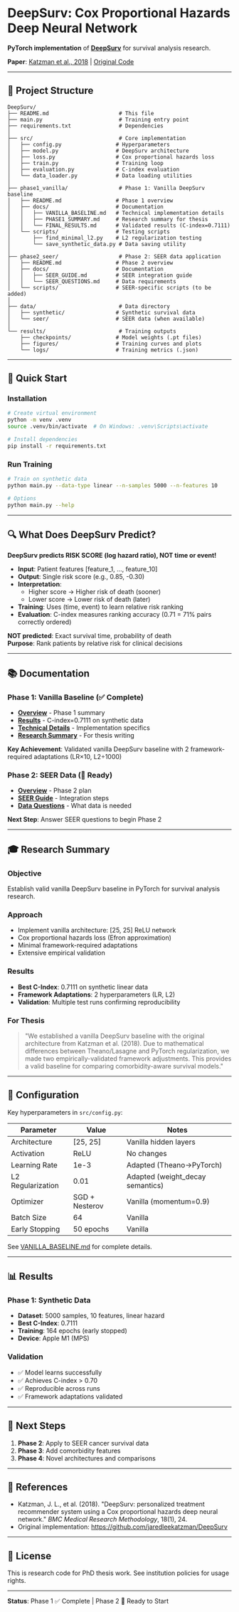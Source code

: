 # DeepSurv: Cox Proportional Hazards Deep Neural Network

**PyTorch implementation** of **[DeepSurv](https://arxiv.org/abs/1606.00931)** for survival analysis research.

**Paper**: [Katzman et al., 2018](https://arxiv.org/abs/1606.00931) | [Original Code](https://github.com/jaredleekatzman/DeepSurv)

---

## 📂 Project Structure

```
DeepSurv/
├── README.md                      # This file
├── main.py                        # Training entry point
├── requirements.txt               # Dependencies
│
├── src/                           # Core implementation
│   ├── config.py                 # Hyperparameters
│   ├── model.py                  # DeepSurv architecture
│   ├── loss.py                   # Cox proportional hazards loss
│   ├── train.py                  # Training loop
│   ├── evaluation.py             # C-index evaluation
│   └── data_loader.py            # Data loading utilities
│
├── phase1_vanilla/                # Phase 1: Vanilla DeepSurv baseline
│   ├── README.md                 # Phase 1 overview
│   ├── docs/                     # Documentation
│   │   ├── VANILLA_BASELINE.md   # Technical implementation details
│   │   ├── PHASE1_SUMMARY.md     # Research summary for thesis
│   │   └── FINAL_RESULTS.md      # Validated results (C-index=0.7111)
│   └── scripts/                  # Testing scripts
│       ├── find_minimal_l2.py    # L2 regularization testing
│       └── save_synthetic_data.py # Data saving utility
│
├── phase2_seer/                   # Phase 2: SEER data application
│   ├── README.md                 # Phase 2 overview
│   ├── docs/                     # Documentation
│   │   ├── SEER_GUIDE.md         # SEER integration guide
│   │   └── SEER_QUESTIONS.md     # Data requirements
│   └── scripts/                  # SEER-specific scripts (to be added)
│
├── data/                          # Data directory
│   ├── synthetic/                # Synthetic survival data
│   └── seer/                     # SEER data (when available)
│
└── results/                       # Training outputs
    ├── checkpoints/              # Model weights (.pt files)
    ├── figures/                  # Training curves and plots
    └── logs/                     # Training metrics (.json)
```

---

## 🎯 Quick Start

### Installation
```bash
# Create virtual environment
python -m venv .venv
source .venv/bin/activate  # On Windows: .venv\Scripts\activate

# Install dependencies
pip install -r requirements.txt
```

### Run Training
```bash
# Train on synthetic data
python main.py --data-type linear --n-samples 5000 --n-features 10

# Options
python main.py --help
```

---

## 🔍 What Does DeepSurv Predict?

**DeepSurv predicts RISK SCORE (log hazard ratio), NOT time or event!**

- **Input**: Patient features [feature_1, ..., feature_10]
- **Output**: Single risk score (e.g., 0.85, -0.30)
- **Interpretation**: 
  - Higher score → Higher risk of death (sooner)
  - Lower score → Lower risk of death (later)
- **Training**: Uses (time, event) to learn relative risk ranking
- **Evaluation**: C-index measures ranking accuracy (0.71 = 71% pairs correctly ordered)

**NOT predicted**: Exact survival time, probability of death  
**Purpose**: Rank patients by relative risk for clinical decisions

---

## 📚 Documentation

### Phase 1: Vanilla Baseline (✅ Complete)
- **[Overview](phase1_vanilla/README.md)** - Phase 1 summary
- **[Results](phase1_vanilla/docs/FINAL_RESULTS.md)** - C-index=0.7111 on synthetic data
- **[Technical Details](phase1_vanilla/docs/VANILLA_BASELINE.md)** - Implementation specifics
- **[Research Summary](phase1_vanilla/docs/PHASE1_SUMMARY.md)** - For thesis writing

**Key Achievement**: Validated vanilla DeepSurv baseline with 2 framework-required adaptations (LR×10, L2÷1000)

### Phase 2: SEER Data (🔄 Ready)
- **[Overview](phase2_seer/README.md)** - Phase 2 plan
- **[SEER Guide](phase2_seer/docs/PHASE2_SEER_GUIDE.md)** - Integration steps
- **[Data Questions](phase2_seer/docs/SEER_QUESTIONS.md)** - What data is needed

**Next Step**: Answer SEER questions to begin Phase 2

---

## 🎓 Research Summary

### Objective
Establish valid vanilla DeepSurv baseline in PyTorch for survival analysis research.

### Approach
- Implement vanilla architecture: [25, 25] ReLU network
- Cox proportional hazards loss (Efron approximation)
- Minimal framework-required adaptations
- Extensive empirical validation

### Results
- **Best C-Index**: 0.7111 on synthetic linear data
- **Framework Adaptations**: 2 hyperparameters (LR, L2)
- **Validation**: Multiple test runs confirming reproducibility

### For Thesis
> "We established a vanilla DeepSurv baseline with the original architecture from Katzman et al. (2018). Due to mathematical differences between Theano/Lasagne and PyTorch regularization, we made two empirically-validated framework adjustments. This provides a valid baseline for comparing comorbidity-aware survival models."

---

## 🔧 Configuration

Key hyperparameters in `src/config.py`:

| Parameter | Value | Notes |
|-----------|-------|-------|
| Architecture | [25, 25] | Vanilla hidden layers |
| Activation | ReLU | No changes |
| Learning Rate | 1e-3 | Adapted (Theano→PyTorch) |
| L2 Regularization | 0.01 | Adapted (weight_decay semantics) |
| Optimizer | SGD + Nesterov | Vanilla (momentum=0.9) |
| Batch Size | 64 | Vanilla |
| Early Stopping | 50 epochs | Vanilla |

See [VANILLA_BASELINE.md](phase1_vanilla/docs/VANILLA_BASELINE.md) for complete details.

---

## 📊 Results

### Phase 1: Synthetic Data
- **Dataset**: 5000 samples, 10 features, linear hazard
- **Best C-Index**: 0.7111
- **Training**: 164 epochs (early stopped)
- **Device**: Apple M1 (MPS)

### Validation
- ✅ Model learns successfully
- ✅ Achieves C-index > 0.70
- ✅ Reproducible across runs
- ✅ Framework adaptations validated

---

## 🚀 Next Steps

1. **Phase 2**: Apply to SEER cancer survival data
2. **Phase 3**: Add comorbidity features
3. **Phase 4**: Novel architectures and comparisons

---

## 📖 References

- Katzman, J. L., et al. (2018). "DeepSurv: personalized treatment recommender system using a Cox proportional hazards deep neural network." *BMC Medical Research Methodology*, 18(1), 24.
- Original implementation: https://github.com/jaredleekatzman/DeepSurv

---

## 📝 License

This is research code for PhD thesis work. See institution policies for usage rights.

---

**Status**: Phase 1 ✅ Complete | Phase 2 🔄 Ready to Start
